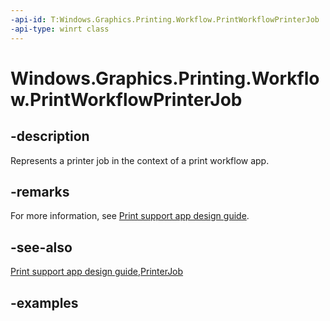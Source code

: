 ```yaml
---
-api-id: T:Windows.Graphics.Printing.Workflow.PrintWorkflowPrinterJob
-api-type: winrt class
---
```


# Windows.Graphics.Printing.Workflow.PrintWorkflowPrinterJob

<!--
public sealed class PrintWorkflowPrinterJob
-->


## -description

Represents a printer job in the context of a print workflow app.

## -remarks

For more information, see [Print support app design guide](/windows-hardware/drivers/devapps/print-support-app-design-guide).

## -see-also

[Print support app design guide](/windows-hardware/drivers/devapps/print-support-app-design-guide),[PrinterJob](printworkflowpdlmodificationrequestedeventargs_printerjob.md)

## -examples


